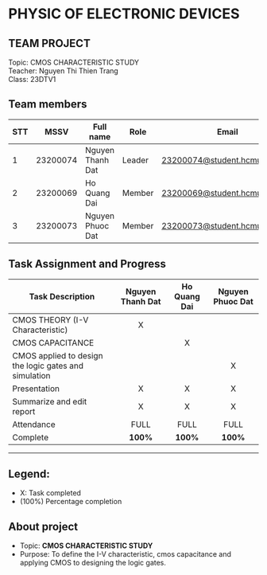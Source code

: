 # PHYSIC OF ELECTRONIC DEVICES
<h2>TEAM PROJECT</h2>
Topic:  CMOS CHARACTERISTIC STUDY<br>
Teacher: Nguyen Thi Thien Trang <br>
Class: 23DTV1<br>

## Team members
| STT | MSSV | Full name | Role | Email |
| --- | --- | --- | --- | --- |
| 1 | 23200074 | Nguyen Thanh Dat | Leader | 23200074@student.hcmus.edu.vn |
| 2 | 23200069 | Ho Quang Dai | Member |  23200069@student.hcmus.edu.vn |
| 3 | 23200073 | Nguyen Phuoc Dat | Member | 23200073@student.hcmus.edu.vn |

## Task Assignment and Progress

| Task Description                                     | Nguyen Thanh Dat | Ho Quang Dai | Nguyen Phuoc Dat |
|------------------------------------------------------|:------------------:|:---------------:|:-------------:|
|CMOS THEORY (I-V Characteristic)                                      | <center>X</center> | <center> </center> | <center> </center> |
| CMOS CAPACITANCE                                         | <center> </center> | <center>X</center> | <center> </center> |
| CMOS applied to design the logic gates and simulation                                       | <center> </center> | <center> </center> | <center>X</center> |
| Presentation                                         | <center>X</center> | <center>X</center> | <center>X</center> |
| Summarize and edit report                            | <center>X</center> | <center>X</center> | <center>X</center> |
| Attendance                                           | <center>FULL</center> | <center>FULL</center> | <center>FULL</center> |
| Complete                                             | <center>**100%**</center> | <center>**100%**</center> | <center>**100%**</center>   |



---
## Legend:
- X: Task completed
- (100%) Percentage completion


## About  project
* Topic: **CMOS CHARACTERISTIC STUDY**
* Purpose: To define the I-V characteristic, cmos capacitance and applying CMOS to designing the logic gates.
